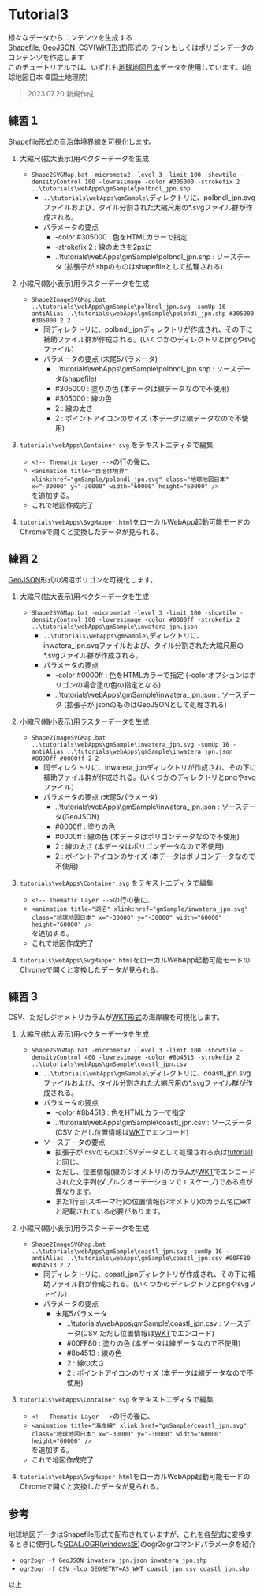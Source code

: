 # Tutorial3
様々なデータからコンテンツを生成する<br>
[Shapefile](https://ja.wikipedia.org/wiki/%E3%82%B7%E3%82%A7%E3%83%BC%E3%83%97%E3%83%95%E3%82%A1%E3%82%A4%E3%83%AB), [GeoJSON](https://ja.wikipedia.org/wiki/GeoJSON), CSV([WKT形式](https://ja.wikipedia.org/wiki/Well-known_text))形式の ラインもしくはポリゴンデータのコンテンツを作成します<br>
このチュートリアルでは、いずれも[地球地図日本](https://www.gsi.go.jp/kankyochiri/gm_jpn.html)データを使用しています。(地球地図日本 ©国土地理院)

> 2023.07.20 新規作成


## 練習１
[Shapefile](https://ja.wikipedia.org/wiki/%E3%82%B7%E3%82%A7%E3%83%BC%E3%83%97%E3%83%95%E3%82%A1%E3%82%A4%E3%83%AB)形式の自治体境界線を可視化します。

1. 大縮尺(拡大表示)用ベクターデータを生成
   * `Shape2SVGMap.bat -micrometa2 -level 3 -limit 100 -showtile -densityControl 100 -lowresimage -color #305000 -strokefix 2 ..\tutorials\webApps\gmSample\polbndl_jpn.shp`
      * `..\tutorials\webApps\gmSample\`ディレクトリに、polbndl_jpn.svgファイルおよび、タイル分割された大縮尺用の*.svgファイル群が作成される。
      * パラメータの要点
         * -color #305000 : 色をHTMLカラーで指定
         * -strokefix 2 : 線の太さを2pxに
         * ..\tutorials\webApps\gmSample\polbndl_jpn.shp : ソースデータ (拡張子が.shpのものはshapefileとして処理される)

1. 小縮尺(縮小表示)用ラスターデータを生成  
   * `Shape2ImageSVGMap.bat ..\tutorials\webApps\gmSample\polbndl_jpn.svg -sumUp 16 -antiAlias ..\tutorials\webApps\gmSample\polbndl_jpn.shp #305000 #305000 2 2`
      * 同ディレクトリに、polbndl_jpnディレクトリが作成され、その下に補助ファイル群が作成される。(いくつかのディレクトリとpngやsvgファイル）
      * パラメータの要点 (末尾5パラメータ)
         * ..\tutorials\webApps\gmSample\polbndl_jpn.shp : ソースデータ(shapefile)
         * #305000 : 塗りの色 (本データは線データなので不使用)
         * #305000 : 線の色
         * 2 : 線の太さ
         * 2 : ポイントアイコンのサイズ (本データは線データなので不使用)


1. `tutorials\webApps\Container.svg` をテキストエディタで編集
   * `<!-- Thematic Layer -->`の行の後に、
   * `<animation title="自治体境界" xlink:href="gmSample/polbndl_jpn.svg" class="地球地図日本" x="-30000" y="-30000" width="60000" height="60000" />`<br>を追加する。
   * これで地図作成完了


1. `tutorials\webApps\SvgMapper.html`をローカルWebApp起動可能モードのChromeで開くと変換したデータが見られる。



## 練習２
[GeoJSON](https://ja.wikipedia.org/wiki/GeoJSON)形式の湖沼ポリゴンを可視化します。

1. 大縮尺(拡大表示)用ベクターデータを生成
   * `Shape2SVGMap.bat -micrometa2 -level 3 -limit 100 -showtile -densityControl 100 -lowresimage -color #0000ff -strokefix 2 ..\tutorials\webApps\gmSample\inwatera_jpn.json`
      * `..\tutorials\webApps\gmSample\`ディレクトリに、inwatera_jpn.svgファイルおよび、タイル分割された大縮尺用の*.svgファイル群が作成される。
      * パラメータの要点
         * -color #0000ff : 色をHTMLカラーで指定 (-colorオプションはポリゴンの場合塗の色の指定となる)
         * ..\tutorials\webApps\gmSample\inwatera_jpn.json : ソースデータ (拡張子が.jsonのものはGeoJSONとして処理される)

1. 小縮尺(縮小表示)用ラスターデータを生成  
   * `Shape2ImageSVGMap.bat ..\tutorials\webApps\gmSample\inwatera_jpn.svg -sumUp 16 -antiAlias ..\tutorials\webApps\gmSample\inwatera_jpn.json #0000ff #0000ff 2 2`
      * 同ディレクトリに、inwatera_jpnディレクトリが作成され、その下に補助ファイル群が作成される。(いくつかのディレクトリとpngやsvgファイル）
      * パラメータの要点 (末尾5パラメータ)
         * ..\tutorials\webApps\gmSample\inwatera_jpn.json : ソースデータ(GeoJSON)
         * #0000ff : 塗りの色
         * #0000ff : 線の色 (本データはポリゴンデータなので不使用)
         * 2 : 線の太さ  (本データはポリゴンデータなので不使用)
         * 2 : ポイントアイコンのサイズ (本データはポリゴンデータなので不使用)


1. `tutorials\webApps\Container.svg` をテキストエディタで編集
   * `<!-- Thematic Layer -->`の行の後に、
   * `<animation title="湖沼" xlink:href="gmSample/inwatera_jpn.svg" class="地球地図日本" x="-30000" y="-30000" width="60000" height="60000" />`<br>を追加する。
   * これで地図作成完了


1. `tutorials\webApps\SvgMapper.html`をローカルWebApp起動可能モードのChromeで開くと変換したデータが見られる。

## 練習３
CSV、ただしジオメトリカラムが[WKT形式](https://ja.wikipedia.org/wiki/Well-known_text)の海岸線を可視化します。

1. 大縮尺(拡大表示)用ベクターデータを生成
   * `Shape2SVGMap.bat -micrometa2 -level 3 -limit 100 -showtile -densityControl 400 -lowresimage -color #8b4513 -strokefix 2 ..\tutorials\webApps\gmSample\coastl_jpn.csv`
      * `..\tutorials\webApps\gmSample\`ディレクトリに、coastl_jpn.svgファイルおよび、タイル分割された大縮尺用の*.svgファイル群が作成される。
     * パラメータの要点
       * -color #8b4513 : 色をHTMLカラーで指定
       * ..\tutorials\webApps\gmSample\coastl_jpn.csv : ソースデータ (CSV ただし位置情報は[WKT](https://ja.wikipedia.org/wiki/Well-known_text)でエンコード)
     * ソースデータの要点
         * 拡張子が.csvのものはCSVデータとして処理される点は[tutorial1](tutorial1.md)と同じ。
         * ただし、位置情報(線のジオメトリ)のカラムが[WKT](https://ja.wikipedia.org/wiki/Well-known_text)でエンコードされた文字列(ダブルクオーテーションでエスケープ)である点が異なります。
         * また1行目(スキーマ行)の位置情報(ジオメトリ)のカラム名に`WKT` と記載されている必要があります。

1. 小縮尺(縮小表示)用ラスターデータを生成  
   * `Shape2ImageSVGMap.bat ..\tutorials\webApps\gmSample\coastl_jpn.svg -sumUp 16 -antiAlias ..\tutorials\webApps\gmSample\coastl_jpn.csv #00FF80 #8b4513 2 2`
     * 同ディレクトリに、coastl_jpnディレクトリが作成され、その下に補助ファイル群が作成される。(いくつかのディレクトリとpngやsvgファイル）
     * パラメータの要点
       * 末尾5パラメータ
         * ..\tutorials\webApps\gmSample\coastl_jpn.csv : ソースデータ(CSV ただし位置情報は[WKT](https://ja.wikipedia.org/wiki/Well-known_text)でエンコード)
         * #00FF80 : 塗りの色 (本データは線データなので不使用)
         * #8b4513 : 線の色 
         * 2 : 線の太さ
         * 2 : ポイントアイコンのサイズ (本データは線データなので不使用)


1. `tutorials\webApps\Container.svg` をテキストエディタで編集
   * `<!-- Thematic Layer -->`の行の後に、
   * `<animation title="海岸線" xlink:href="gmSample/coastl_jpn.svg" class="地球地図日本" x="-30000" y="-30000" width="60000" height="60000" />`<br>を追加する。
   * これで地図作成完了


1. `tutorials\webApps\SvgMapper.html`をローカルWebApp起動可能モードのChromeで開くと変換したデータが見られる。





## 参考
地球地図データはShapefile形式で配布されていますが、これを各型式に変換するときに使用した[GDAL/OGR](https://gdal.org/)([windows版](http://www.gisinternals.com/))のogr2ogrコマンドパラメータを紹介
* `ogr2ogr -f GeoJSON inwatera_jpn.json inwatera_jpn.shp`
* `ogr2ogr -f CSV -lco GEOMETRY=AS_WKT coastl_jpn.csv coastl_jpn.shp`


以上
